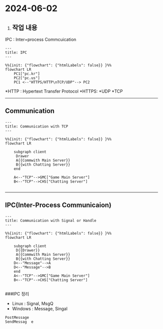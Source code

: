 # 2024-06-02
1. ## 작업 내용

IPC : Inter=process Commcuication

```mermaid
---
title: IPC
---

%%{init: {"flowchart": {"htmlLabels": false}} }%%
flowchart LR
    PC1["pc.kr"]
    PC2["pc.us"]    
    PC1 <--"HTTPS/HTTP\nTCP/UDP"--> PC2
```
*HTTP :  Hypertext Transfer Protocol
*HTTPS:
*UDP
*TCP


---
## Communication
```mermaid
---
title: Communication with TCP
---

%%{init: {"flowchart": {"htmlLabels": false}} }%%
flowchart LR
    
    subgraph client
     Drawer
     A{{Commwith Main Server}}
     B{{with Chatting Server}}
    end
    
    A<--"TCP"-->GMC["Game Main Server"]
    B<--"TCP"-->CHS["Chatting Server"]
    
```


---
## IPC(Inter-Process Communicaion)
```mermaid
---
title: Communication with Signal or Handle
---

%%{init: {"flowchart": {"htmlLabels": false}} }%%
flowchart LR
    
    subgraph client
     D{{Drawer}}
     A{{Commwith Main Server}}
     B{{with Chatting Server}}
    D<--"Message"-->A
    D<--"Message"-->B
    end    
    A<--"TCP"-->GMC["Game Main Server"]
    B<--"TCP"-->CHS["Chatting Server"]
    

```
###IPC 정리
- Linux : Signal, MsgQ
- Windows : Message, Singal
```
PostMessage
SendMessag  e
```


